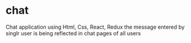 # chat
Chat application using Html, Css, React, Redux
the message entered by singlr user is being reflected in chat pages of all users
